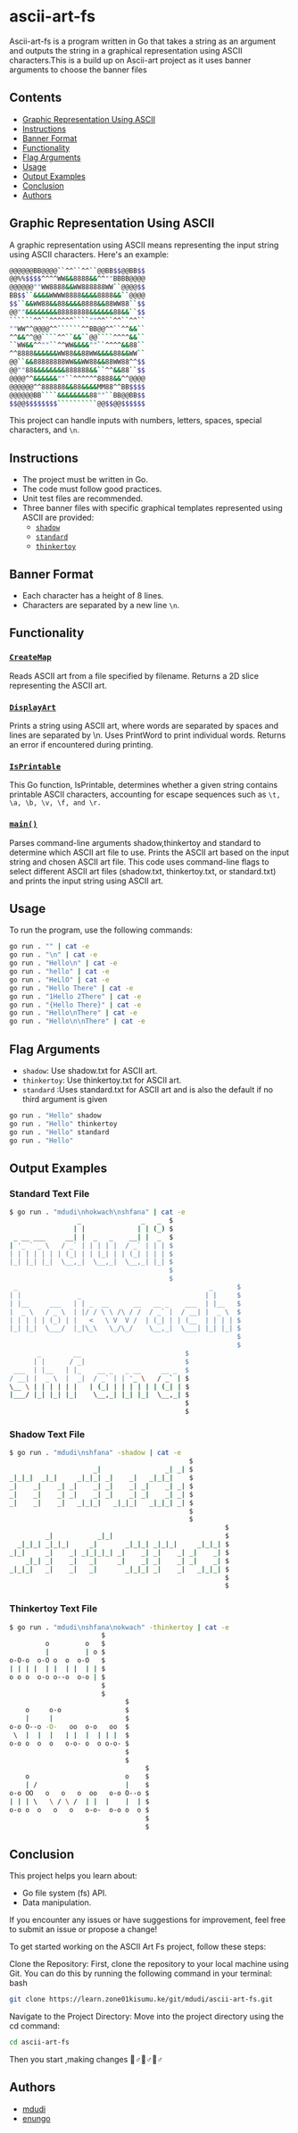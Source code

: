 # ascii-art-fs
Ascii-art-fs is a program written in Go that takes a string as an argument and outputs the string in a graphical representation using ASCII characters.This is
a build up on Ascii-art project as it uses banner arguments to choose the banner files
## Contents
- [Graphic Representation Using ASCII](#graphic-representation-using-ascii)
- [Instructions](#instructions)
- [Banner Format](#banner-format)
- [Functionality](#functionality)
- [Flag Arguments](#flag-arguments)
- [Usage](#usage)
- [Output Examples](#output-examples)
- [Conclusion](#conclusion)
- [Authors](#authors)

## Graphic Representation Using ASCII

A graphic representation using ASCII means representing the input string using ASCII characters. Here's an example:
```bash
@@@@@@BB@@@@``^^``^^``@@BB$$@@BB$$
@@%%$$$$^^^^WW&&8888&&^^""BBBB@@@@
@@@@@@""WW8888&&WW888888WW``@@@@$$
BB$$``&&&&WWWW8888&&&&8888&&``@@@@
$$``&&WW88&&88&&&&8888&&88WW88``$$
@@""&&&&&&&&88888888&&&&&&88&&``$$
``````^^``^^^^^^````""^^``^^``^^``
""WW^^@@@@^^``````^^BB@@^^``^^&&``
^^&&^^@@````^^``&&``@@````^^^^&&``
``WW&&^^""``^^WW&&&&""``^^^^&&88``
^^8888&&&&&&WW88&&88WW&&&&88&&WW``
@@``&&88888888WW&&WW88&&88WW88^^$$
@@""88&&&&&&&&888888&&``^^&&88``$$
@@@@^^&&&&&&""``^^^^^^8888&&^^@@@@
@@@@@@^^888888&&88&&&&MM88^^BB$$$$
@@@@@@BB````&&&&&&&&88""``BB@@BB$$
$$@@$$$$$$$$``````````@@$$@@$$$$$$
```
This project can handle inputs with numbers, letters, spaces, special characters, and `\n`.

## Instructions

- The project must be written in Go.
- The code must follow good practices.
- Unit test files are recommended.
- Three banner files with specific graphical templates represented using ASCII are provided:
  - [`shadow`](https://learn.zone01kisumu.ke/git/root/public/src/branch/master/subjects/ascii-art/shadow.txt)
  - [`standard`](https://learn.zone01kisumu.ke/git/root/public/src/branch/master/subjects/ascii-art/standard.txt)
  - [`thinkertoy`](https://learn.zone01kisumu.ke/git/root/public/src/branch/master/subjects/ascii-art/thinkertoy.txt)

## Banner Format

- Each character has a height of 8 lines.
- Characters are separated by a new line `\n`.
## Functionality
### [`CreateMap`](https://learn.zone01kisumu.ke/git/mdudi/ascii-art-fs/src/branch/master/functionFiles/createmap.go)

Reads ASCII art from a file specified by filename.
Returns a 2D slice representing the ASCII art.

### [`DisplayArt`](https://learn.zone01kisumu.ke/git/mdudi/ascii-art-fs/src/branch/master/functionFiles/displaymap.go)

Prints a string using ASCII art, where words are separated by spaces and lines are separated by \n.
Uses PrintWord to print individual words.
Returns an error if encountered during printing.

### [`IsPrintable`](https://learn.zone01kisumu.ke/git/mdudi/ascii-art-fs/src/branch/master/functionFiles/isprintable.go)

This Go function, IsPrintable, determines whether a given string contains printable ASCII characters, accounting for escape sequences such as `\t, \a, \b, \v, \f, and \r.`

### [`main()`](https://github.com/Dudimath/ascii_art/blob/main/programme/main.go)
Parses command-line arguments shadow,thinkertoy and standard to determine which ASCII art file to use.
Prints the ASCII art based on the input string and chosen ASCII art file.
This code uses command-line flags to select different ASCII art files (shadow.txt, thinkertoy.txt, or standard.txt) and prints the input string using ASCII art.

## Usage

To run the program, use the following commands:

```bash
go run . "" | cat -e
go run . "\n" | cat -e
go run . "Hello\n" | cat -e
go run . "hello" | cat -e
go run . "HeLlO" | cat -e
go run . "Hello There" | cat -e
go run . "1Hello 2There" | cat -e
go run . "{Hello There}" | cat -e
go run . "Hello\nThere" | cat -e
go run . "Hello\n\nThere" | cat -e
```
## Flag Arguments
- `shadow`: Use shadow.txt for ASCII art.
- `thinkertoy`: Use thinkertoy.txt for ASCII art.
- `standard` :Uses standard.txt for ASCII art and is also the default if no third argument is given
```bash
go run . "Hello" shadow
go run . "Hello" thinkertoy
go run . "Hello" standard
go run . "Hello"
```
## Output Examples
### Standard Text File
```bash
$ go run . "mdudi\nhokwach\nshfana" | cat -e
                 _               _   _  $
                | |             | | (_) $
 _ __ ___     __| |  _   _    __| |  _  $
| '_ ` _ \   / _` | | | | |  / _` | | | $
| | | | | | | (_| | | |_| | | (_| | | | $
|_| |_| |_|  \__,_|  \__,_|  \__,_| |_| $
                                        $
                                        $
 _                                                _      $
| |              _                               | |     $
| |__     ___   | | _  __      __   __ _    ___  | |__   $
|  _ \   / _ \  | |/ / \ \ /\ / /  / _` |  / __| |  _ \  $
| | | | | (_) | |   <   \ V  V /  | (_| | | (__  | | | | $
|_| |_|  \___/  |_|\_\   \_/\_/    \__,_|  \___| |_| |_| $
                                                         $
                                                         $
       _        __                          $
      | |      / _|                         $
 ___  | |__   | |_    __ _   _ __     __ _  $
/ __| |  _ \  |  _|  / _` | | '_ \   / _` | $
\__ \ | | | | | |   | (_| | | | | | | (_| | $
|___/ |_| |_| |_|    \__,_| |_| |_|  \__,_| $
                                            $
                                            $
```
### Shadow Text File

```bash
$ go run . "mdudi\nshfana" -shadow | cat -e
                                             $
                     _|                _| _| $
_|_|_|  _|_|     _|_|_| _|    _|   _|_|_|    $
_|    _|    _| _|    _| _|    _| _|    _| _| $
_|    _|    _| _|    _| _|    _| _|    _| _| $
_|    _|    _|   _|_|_|   _|_|_|   _|_|_| _| $
                                             $
                                             $
                                                      $
         _|           _|_|                            $
  _|_|_| _|_|_|     _|       _|_|_| _|_|_|     _|_|_| $
_|_|     _|    _| _|_|_|_| _|    _| _|    _| _|    _| $
    _|_| _|    _|   _|     _|    _| _|    _| _|    _| $
_|_|_|   _|    _|   _|       _|_|_| _|    _|   _|_|_| $
                                                      $
                                                      $
```
### Thinkertoy Text File

```bash
$ go run . "mdudi\nshfana\nokwach" -thinkertoy | cat -e
                       $
         o         o   $
         |         | o $
o-O-o  o-O o  o  o-O   $
| | | |  | |  | |  | | $
o o o  o-o o--o  o-o | $
                       $
                       $
                             $
    o     o-o                $
    |     |                  $
o-o O--o -O-   oo  o-o   oo  $
 \  |  |  |   | |  |  | | |  $
o-o o  o  o   o-o- o  o o-o- $
                             $
                             $
                                  $
    o                        o    $
    | /                      |    $
o-o OO   o   o   o  oo   o-o O--o $
| | | \   \ / \ /  | |  |    |  | $
o-o o  o   o   o   o-o-  o-o o  o $
                                  $
                                  $
```
                                                             
## Conclusion
This project helps you learn about:

- Go file system (fs) API.
- Data manipulation.

If you encounter any issues or have suggestions for improvement, feel free to submit an issue or propose a change!

To get started working on the ASCII Art Fs project, follow these steps:

Clone the Repository: First, clone the repository to your local machine using Git. You can do this by running the following command in your terminal:
bash
```bash
git clone https://learn.zone01kisumu.ke/git/mdudi/ascii-art-fs.git
```
Navigate to the Project Directory: Move into the project directory using the cd command:

```bash
cd ascii-art-fs
```
Then you start ,making changes 🏃♂🏃♂🏃♂
## Authors
- [mdudi](https://github.com/Dudimath)
- [enungo](https://github.com/NungoEdwin)

